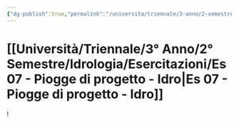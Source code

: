 ```yaml
---
{"dg-publish":true,"permalink":"/universita/triennale/3-anno/2-semestre/idrologia/esercitazioni/es-07-piogge-di-progetto-idro/"}
---
```



# [[Università/Triennale/3° Anno/2° Semestre/Idrologia/Esercitazioni/Es 07 - Piogge di progetto - Idro\|Es 07 - Piogge di progetto - Idro]]





!